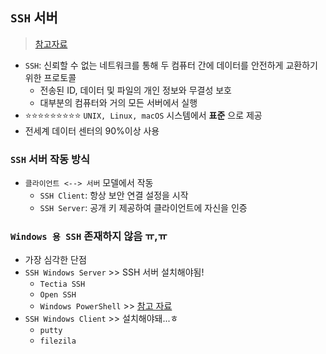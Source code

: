 ## `SSH` 서버
> [참고자료](https://www.ssh.com/academy/ssh/server)
- `SSH`: 신뢰할 수 없는 네트워크를 통해 두 컴퓨터 간에 데이터를 안전하게 교환하기 위한 프로토콜
  - 전송된 ID, 데이터 및 파일의 개인 정보와 무결성 보호
  - 대부분의 컴퓨터와 거의 모든 서버에서 실행 
- ⭐⭐⭐⭐⭐⭐⭐⭐⭐ `UNIX, Linux, macOS` 시스템에서 __표준__ 으로 제공
- 전세계 데이터 센터의 90%이상 사용

### `SSH` 서버 작동 방식
- `클라이언트 <--> 서버` 모델에서 작동
  - `SSH Client`: 항상 보안 연결 설정을 시작
  - `SSH Server`: 공개 키 제공하여 클라이언트에 자신을 인증

### `Windows 용 SSH` 존재하지 않음 ㅠ,ㅠ
- 가장 심각한 단점
- `SSH Windows Server` >> SSH 서버 설치해야됨! 
  - `Tectia SSH`
  - `Open SSH`
  - `Windows PowerShell` >> [참고 자료](https://docs.microsoft.com/en-us/powershell/scripting/learn/remoting/ssh-remoting-in-powershell-core?view=powershell-7.2)
- `SSH Windows Client` >> 설치해야돼...ㅎ
  - `putty`
  - `filezila`
